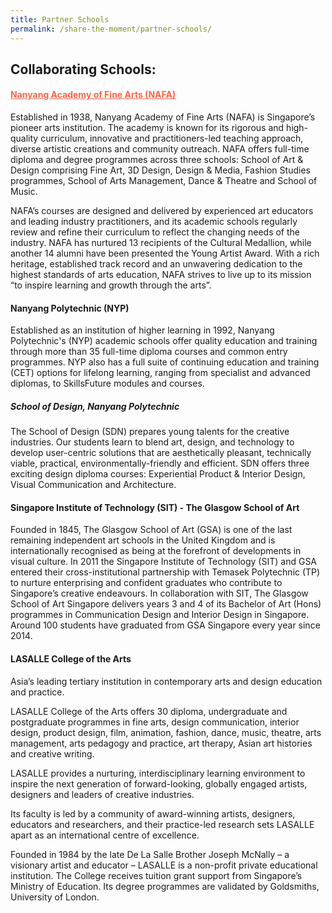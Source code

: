 ```yaml
---
title: Partner Schools
permalink: /share-the-moment/partner-schools/
---
```


## Collaborating Schools: 

#### <a href="https://www.nafa.edu.sg/home" style="color:tomato">Nanyang Academy of Fine Arts (NAFA)</a> 

Established in 1938, Nanyang Academy of Fine Arts (NAFA) is Singapore’s pioneer arts institution. The academy is known for its rigorous and high-quality curriculum, innovative and practitioners-led teaching approach, diverse artistic creations and community outreach. NAFA offers full-time diploma and degree programmes across three schools: School of Art & Design comprising Fine Art, 3D Design, Design & Media, Fashion Studies programmes, School of Arts Management, Dance & Theatre and School of Music.
 
NAFA’s courses are designed and delivered by experienced art educators and leading industry practitioners, and its academic schools regularly review and refine their curriculum to reflect the changing needs of the industry. NAFA has nurtured 13 recipients of the Cultural Medallion, while another 14 alumni have been presented the Young Artist Award. With a rich heritage, established track record and an unwavering dedication to the highest standards of arts education, NAFA strives to live up to its mission “to inspire learning and growth through the arts”.

#### Nanyang Polytechnic (NYP)

Established as an institution of higher learning in 1992, Nanyang Polytechnic's (NYP) academic schools offer quality education and training through more than 35 full-time diploma courses and common entry programmes. NYP also has a full suite of continuing education and training (CET) options for lifelong learning, ranging from specialist and advanced diplomas, to SkillsFuture modules and courses.

##### School of Design, Nanyang Polytechnic
The School of Design (SDN) prepares young talents for the creative industries. Our students learn to blend art, design, and technology to develop user-centric solutions that are aesthetically pleasant, technically viable, practical, environmentally-friendly and efficient.
SDN offers three exciting design diploma courses: Experiential Product & Interior Design, Visual Communication and Architecture.


#### Singapore Institute of Technology (SIT) - The Glasgow School of Art 

Founded in 1845, The Glasgow School of Art (GSA) is one of the last remaining independent art schools in the United Kingdom and is internationally recognised as being at the forefront of developments in visual culture. In 2011 the Singapore Institute of Technology (SIT) and GSA entered their cross-institutional partnership with Temasek Polytechnic (TP) to nurture enterprising and confident graduates who contribute to Singapore’s creative endeavours. In collaboration with SIT, The Glasgow School of Art Singapore delivers years 3 and 4 of its Bachelor of Art (Hons) programmes in Communication Design and Interior Design in Singapore. Around 100 students have graduated from GSA Singapore every year since 2014.


#### LASALLE College of the Arts

Asia’s leading tertiary institution in contemporary arts and design education and practice.
 
LASALLE College of the Arts offers 30 diploma, undergraduate and postgraduate programmes in fine arts, design communication, interior design, product design, film, animation, fashion, dance, music, theatre, arts management, arts pedagogy and practice, art therapy, Asian art histories and creative writing.
 
LASALLE provides a nurturing, interdisciplinary learning environment to inspire the next generation of forward-looking, globally engaged artists, designers and leaders of creative industries.
 
Its faculty is led by a community of award-winning artists, designers, educators and researchers, and their practice-led research sets LASALLE apart as an international centre of excellence.
 
Founded in 1984 by the late De La Salle Brother Joseph McNally – a visionary artist and educator – LASALLE is a non-profit private educational institution. The College receives tuition grant support from Singapore’s Ministry of Education. Its degree programmes are validated by Goldsmiths, University of London.
